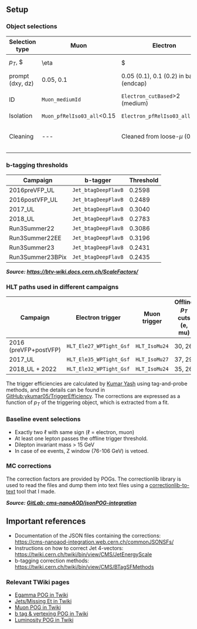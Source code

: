 ## Setup
### Object selections
| Selection type | Muon | Electron | Jet | 
|--|--|--|--|
|$p_{T}$, $|\eta|$     | >10, <2.4 | >10, <2.4 | >50, <2.4 |
| prompt (dxy, dz)| 0.05, 0.1 | 0.05 (0.1), 0.1 (0.2) in barrel (endcap) | -- |
| ID              | `Muon_mediumId` | `Electron_cutBased`>2 (medium) | `Jet_jetId` >= 1 (2 in 2016) |
| Isolation       | `Muon_pfRelIso03_all`<0.15 | `Electron_pfRelIso03_all`<0.15 | -- |
|Cleaning         |--- |Cleaned from loose-$\mu$ (0.4)| Cleaned from loose-$\mu$/e (0.4)

### b-tagging thresholds
|Campaign|b-tagger| Threshold|
|--|--|--|
|2016preVFP_UL    |`Jet_btagDeepFlavB`|0.2598|
|2016postVFP_UL   |`Jet_btagDeepFlavB`|0.2489|
|2017_UL          |`Jet_btagDeepFlavB`|0.3040|
|2018_UL          |`Jet_btagDeepFlavB`|0.2783|
|Run3Summer22     |`Jet_btagDeepFlavB`|0.3086|
|Run3Summer22EE   |`Jet_btagDeepFlavB`|0.3196|
|Run3Summer23     |`Jet_btagDeepFlavB`|0.2431|
|Run3Summer23BPix |`Jet_btagDeepFlavB`|0.2435|

***Source: https://btv-wiki.docs.cern.ch/ScaleFactors/***

### HLT paths used in different campaigns
|Campaign|Electron trigger|Muon trigger|Offline $p_{T}$ cuts (e, mu)|
|--|--|--|--|
|2016 (preVFP+postVFP) |`HLT_Ele27_WPTight_Gsf`|`HLT_IsoMu24`|30, 26|
|2017_UL               |`HLT_Ele35_WPTight_Gsf`|`HLT_IsoMu27`|37, 29|
|2018_UL + 2022        |`HLT_Ele32_WPTight_Gsf`|`HLT_IsoMu24`|35, 26|

The trigger efficiencies are calculated by [Kumar Yash](https://github.com/ykumar05) using tag-and-probe methods, and the details can be found in [GitHub:ykumar05/TriggerEfficiency](https://github.com/ykumar05/TriggerEfficiency). The corrections are expressed as a function of $p_{T}$ of the triggering object, which is extracted from a fit.

### Baseline event selections
- Exactly two $\ell$ with same sign ($\ell$ = electron, muon)
- At least one lepton passes the offline trigger threshold.
- Dilepton invariant mass > 15 GeV
- In case of ee events, Z window (76-106 GeV) is vetoed.

### MC corrections
The correction factors are provided by POGs. The correctionlib library is used to read the files and dump them into text files using a [correctionlib-to-text](https://github.com/phazarik/correctionlib-to-text) tool that I made.

***Source: [GitLab: cms-nanoAOD/jsonPOG-integration](https://gitlab.cern.ch/cms-nanoAOD/jsonpog-integration)*** 


## Important references
- Documentation of the JSON files containing the corrections: https://cms-nanoaod-integration.web.cern.ch/commonJSONSFs/
- Instructions on how to correct Jet 4-vectors: https://twiki.cern.ch/twiki/bin/view/CMS/JetEnergyScale
- b-tagging correction methods: https://twiki.cern.ch/twiki/bin/view/CMS/BTagSFMethods

### Relevant TWiki pages
-   [Egamma POG in Twiki](https://twiki.cern.ch/twiki/bin/view/CMS/EgammaPOG)
-   [Jets/Missing Et in Twiki](https://twiki.cern.ch/twiki/bin/view/CMS/JetMET)
-   [Muon POG in Twiki](https://twiki.cern.ch/twiki/bin/view/CMS/MuonPOG)
-   [b tag & vertexing POG in Twiki](https://twiki.cern.ch/twiki/bin/view/CMS/BtagPOG)
-   [Luminosity POG in Twiki](https://twiki.cern.ch/twiki/bin/view/CMS/TWikiLUM)


